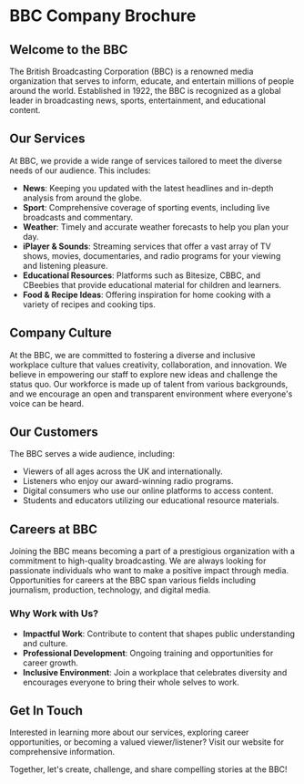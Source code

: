 # BBC Company Brochure

## Welcome to the BBC
The British Broadcasting Corporation (BBC) is a renowned media organization that serves to inform, educate, and entertain millions of people around the world. Established in 1922, the BBC is recognized as a global leader in broadcasting news, sports, entertainment, and educational content.

## Our Services
At BBC, we provide a wide range of services tailored to meet the diverse needs of our audience. This includes:
- **News**: Keeping you updated with the latest headlines and in-depth analysis from around the globe.
- **Sport**: Comprehensive coverage of sporting events, including live broadcasts and commentary.
- **Weather**: Timely and accurate weather forecasts to help you plan your day.
- **iPlayer & Sounds**: Streaming services that offer a vast array of TV shows, movies, documentaries, and radio programs for your viewing and listening pleasure.
- **Educational Resources**: Platforms such as Bitesize, CBBC, and CBeebies that provide educational material for children and learners.
- **Food & Recipe Ideas**: Offering inspiration for home cooking with a variety of recipes and cooking tips.

## Company Culture
At the BBC, we are committed to fostering a diverse and inclusive workplace culture that values creativity, collaboration, and innovation. We believe in empowering our staff to explore new ideas and challenge the status quo. Our workforce is made up of talent from various backgrounds, and we encourage an open and transparent environment where everyone's voice can be heard.

## Our Customers
The BBC serves a wide audience, including:
- Viewers of all ages across the UK and internationally.
- Listeners who enjoy our award-winning radio programs.
- Digital consumers who use our online platforms to access content.
- Students and educators utilizing our educational resource materials.

## Careers at BBC
Joining the BBC means becoming a part of a prestigious organization with a commitment to high-quality broadcasting. We are always looking for passionate individuals who want to make a positive impact through media. Opportunities for careers at the BBC span various fields including journalism, production, technology, and digital media.

### Why Work with Us?
- **Impactful Work**: Contribute to content that shapes public understanding and culture.
- **Professional Development**: Ongoing training and opportunities for career growth.
- **Inclusive Environment**: Join a workplace that celebrates diversity and encourages everyone to bring their whole selves to work.

## Get In Touch
Interested in learning more about our services, exploring career opportunities, or becoming a valued viewer/listener? Visit our website for comprehensive information.

Together, let's create, challenge, and share compelling stories at the BBC!